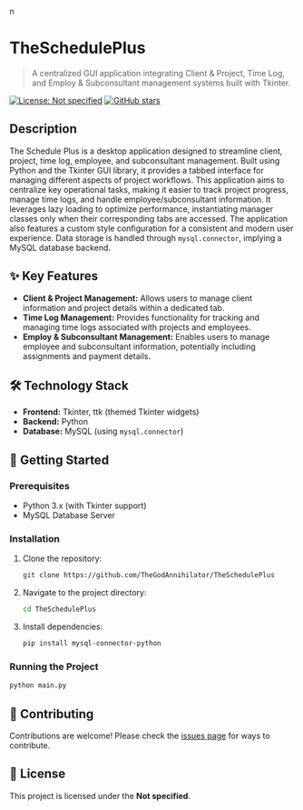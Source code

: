 n
# TheSchedulePlus

> A centralized GUI application integrating Client & Project, Time Log, and Employ & Subconsultant management systems built with Tkinter.

[![License: Not specified](https://img.shields.io/badge/License-Not%20specified-yellow.svg)](https://github.com/TheGodAnnihilator/TheSchedulePlus)
[![GitHub stars](https://img.shields.io/github/stars/TheGodAnnihilator/TheSchedulePlus?style=social)](https://github.com/TheGodAnnihilator/TheSchedulePlus)

## Description

The Schedule Plus is a desktop application designed to streamline client, project, time log, employee, and subconsultant management. Built using Python and the Tkinter GUI library, it provides a tabbed interface for managing different aspects of project workflows. This application aims to centralize key operational tasks, making it easier to track project progress, manage time logs, and handle employee/subconsultant information. It leverages lazy loading to optimize performance, instantiating manager classes only when their corresponding tabs are accessed. The application also features a custom style configuration for a consistent and modern user experience. Data storage is handled through `mysql.connector`, implying a MySQL database backend.

## ✨ Key Features

- **Client & Project Management:** Allows users to manage client information and project details within a dedicated tab.
- **Time Log Management:** Provides functionality for tracking and managing time logs associated with projects and employees.
- **Employ & Subconsultant Management:** Enables users to manage employee and subconsultant information, potentially including assignments and payment details.

## 🛠️ Technology Stack

- **Frontend:** Tkinter, ttk (themed Tkinter widgets)
- **Backend:** Python
- **Database:** MySQL (using `mysql.connector`)

## 🚀 Getting Started

### Prerequisites

- Python 3.x (with Tkinter support)
- MySQL Database Server

### Installation

1.  Clone the repository:
    ```sh
    git clone https://github.com/TheGodAnnihilator/TheSchedulePlus
    ```
2.  Navigate to the project directory:
    ```sh
    cd TheSchedulePlus
    ```
3.  Install dependencies:
    ```sh
    pip install mysql-connector-python
    ```
                
### Running the Project
```sh
python main.py
```

## 🤝 Contributing

Contributions are welcome! Please check the [issues page](https://github.com/TheGodAnnihilator/TheSchedulePlus/issues) for ways to contribute.

## 📝 License

This project is licensed under the **Not specified**.

